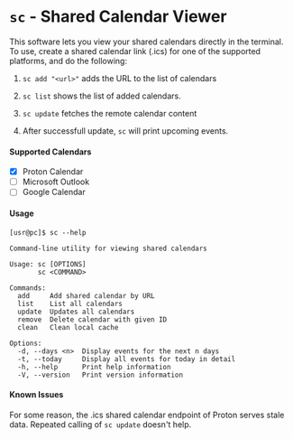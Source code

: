 # `sc` - Shared Calendar Viewer

This software lets you view your shared calendars
directly in the terminal. To use, create a shared calendar link
(.ics) for one of the supported platforms, and do the following:


1. `sc add "<url>"` adds the URL to the list of calendars

2. `sc list` shows the list of added calendars. 

3. `sc update` fetches the remote calendar content

4. After successfull update, `sc` will print upcoming events. 


#### Supported Calendars 

- [x] Proton Calendar
- [ ] Microsoft Outlook
- [ ] Google Calendar

#### Usage

```
[usr@pc]$ sc --help

Command-line utility for viewing shared calendars

Usage: sc [OPTIONS]
       sc <COMMAND>

Commands:
  add     Add shared calendar by URL
  list    List all calendars
  update  Updates all calendars
  remove  Delete calendar with given ID
  clean   Clean local cache

Options:
  -d, --days <n>  Display events for the next n days
  -t, --today     Display all events for today in detail
  -h, --help      Print help information
  -V, --version   Print version information
```

#### Known Issues

For some reason, the .ics shared calendar endpoint of Proton
serves stale data. Repeated calling of `sc update` doesn't help. 